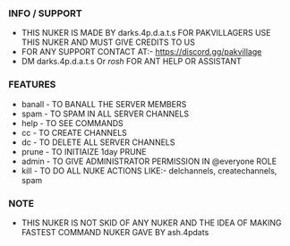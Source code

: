 ### INFO / SUPPORT
- THIS NUKER IS MADE BY darks.4p.d.a.t.s FOR PAKVILLAGERS USE THIS NUKER AND MUST GIVE CREDITS TO US
- FOR ANY SUPPORT CONTACT AT:- https://discord.gg/pakvillage
- DM darks.4p.d.a.t.s Or _rosh_ FOR ANT HELP OR ASSISTANT
### FEATURES
- banall - TO BANALL THE SERVER MEMBERS
- spam - TO SPAM IN ALL SERVER CHANNELS
- help - TO SEE COMMANDS
- cc - TO CREATE CHANNELS
- dc - TO DELETE ALL SERVER CHANNELS
- prune - TO INITIAIZE 1day PRUNE
- admin - TO GIVE ADMINISTRATOR PERMISSION IN @everyone ROLE
- kill - TO DO ALL NUKE ACTIONS LIKE:- delchannels, createchannels, spam
### NOTE
- THIS NUKER IS NOT SKID OF ANY NUKER AND THE IDEA OF MAKING FASTEST COMMAND NUKER GAVE BY ash.4pdats

